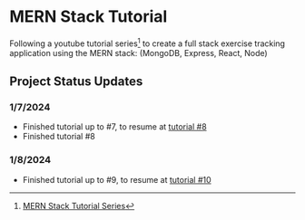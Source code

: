 # MERN Stack Tutorial
Following a youtube tutorial series[^1] to create a full stack exercise tracking application using the MERN stack: (MongoDB, Express, React, Node)

## Project Status Updates
### 1/7/2024
- Finished tutorial up to #7, to resume at [tutorial #8](https://www.youtube.com/watch?v=bx4nk7kBS10&list=PL4cUxeGkcC9iJ_KkrkBZWZRHVwnzLIoUE&index=8)
- Finished tutorial #8

### 1/8/2024
- Finished tutorial up to #9, to resume at [tutorial #10](https://www.youtube.com/watch?v=tRmeik-IpUQ&list=PL4cUxeGkcC9iJ_KkrkBZWZRHVwnzLIoUE&index=10)



[^1]: [MERN Stack Tutorial Series](https://www.youtube.com/watch?v=98BzS5Oz5E4&list=PL4cUxeGkcC9iJ_KkrkBZWZRHVwnzLIoUE)

